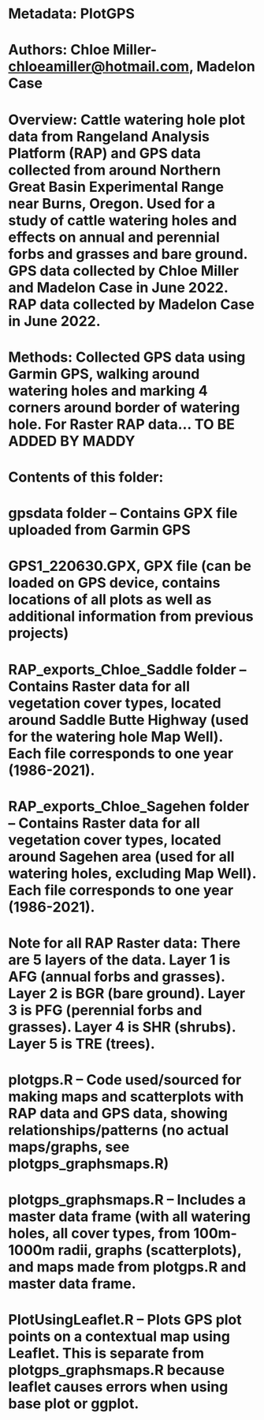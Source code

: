 # Metadata: PlotGPS
# Authors: Chloe Miller- chloeamiller@hotmail.com, Madelon Case
# Overview: Cattle watering hole plot data from Rangeland Analysis Platform (RAP) and GPS data collected from around Northern Great Basin Experimental Range near Burns, Oregon. Used for a study of cattle watering holes and effects on annual and perennial forbs and grasses and bare ground. GPS data collected by Chloe Miller and Madelon Case in June 2022. RAP data collected by Madelon Case in June 2022.

# Methods: Collected GPS data using Garmin GPS, walking around watering holes and marking 4 corners around border of watering hole. For Raster RAP data… TO BE ADDED BY MADDY

# Contents of this folder:
# gpsdata folder – Contains GPX file uploaded from Garmin GPS
# 	GPS1_220630.GPX, GPX file (can be loaded on GPS device,        contains locations of all plots as well as additional          information from previous projects)
# RAP_exports_Chloe_Saddle folder – Contains Raster data for all vegetation cover types, located around Saddle Butte Highway (used for the watering hole Map Well). Each file corresponds to one year (1986-2021).
# RAP_exports_Chloe_Sagehen folder – Contains Raster data for all vegetation cover types, located around Sagehen area (used for all watering holes, excluding Map Well). Each file corresponds to one year (1986-2021).
# Note for all RAP Raster data: There are 5 layers of the data. Layer 1 is AFG (annual forbs and grasses). Layer 2 is BGR (bare ground). Layer 3 is PFG (perennial forbs and grasses). Layer 4 is SHR (shrubs). Layer 5 is TRE (trees). 
# plotgps.R – Code used/sourced for making maps and scatterplots with RAP data and GPS data, showing relationships/patterns (no actual maps/graphs, see plotgps_graphsmaps.R)
# plotgps_graphsmaps.R – Includes a master data frame (with all watering holes, all cover types, from 100m-1000m radii, graphs (scatterplots), and maps made from plotgps.R and master data frame. 
# PlotUsingLeaflet.R – Plots GPS plot points on a contextual map using Leaflet. This is separate from plotgps_graphsmaps.R because leaflet causes errors when using base plot or ggplot.
